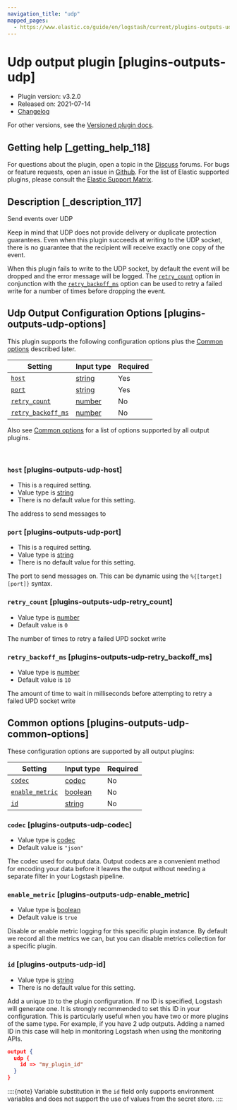 ```yaml
---
navigation_title: "udp"
mapped_pages:
  - https://www.elastic.co/guide/en/logstash/current/plugins-outputs-udp.html
---
```


# Udp output plugin [plugins-outputs-udp]


* Plugin version: v3.2.0
* Released on: 2021-07-14
* [Changelog](https://github.com/logstash-plugins/logstash-output-udp/blob/v3.2.0/CHANGELOG.md)

For other versions, see the [Versioned plugin docs](https://www.elastic.co/guide/en/logstash-versioned-plugins/current/output-udp-index.md).

## Getting help [_getting_help_118]

For questions about the plugin, open a topic in the [Discuss](http://discuss.elastic.co) forums. For bugs or feature requests, open an issue in [Github](https://github.com/logstash-plugins/logstash-output-udp). For the list of Elastic supported plugins, please consult the [Elastic Support Matrix](https://www.elastic.co/support/matrix#logstash_plugins).


## Description [_description_117]

Send events over UDP

Keep in mind that UDP does not provide delivery or duplicate protection guarantees. Even when this plugin succeeds at writing to the UDP socket, there is no guarantee that the recipient will receive exactly one copy of the event.

When this plugin fails to write to the UDP socket, by default the event will be dropped and the error message will be logged. The [`retry_count`](plugins-outputs-udp.md#plugins-outputs-udp-retry_count) option in conjunction with the [`retry_backoff_ms`](plugins-outputs-udp.md#plugins-outputs-udp-retry_backoff_ms) option can be used to retry a failed write for a number of times before dropping the event.


## Udp Output Configuration Options [plugins-outputs-udp-options]

This plugin supports the following configuration options plus the [Common options](plugins-outputs-udp.md#plugins-outputs-udp-common-options) described later.

| Setting | Input type | Required |
| --- | --- | --- |
| [`host`](plugins-outputs-udp.md#plugins-outputs-udp-host) | [string](introduction.md#string) | Yes |
| [`port`](plugins-outputs-udp.md#plugins-outputs-udp-port) | [string](introduction.md#string) | Yes |
| [`retry_count`](plugins-outputs-udp.md#plugins-outputs-udp-retry_count) | [number](introduction.md#number) | No |
| [`retry_backoff_ms`](plugins-outputs-udp.md#plugins-outputs-udp-retry_backoff_ms) | [number](introduction.md#number) | No |

Also see [Common options](plugins-outputs-udp.md#plugins-outputs-udp-common-options) for a list of options supported by all output plugins.

 

### `host` [plugins-outputs-udp-host]

* This is a required setting.
* Value type is [string](introduction.md#string)
* There is no default value for this setting.

The address to send messages to


### `port` [plugins-outputs-udp-port]

* This is a required setting.
* Value type is [string](introduction.md#string)
* There is no default value for this setting.

The port to send messages on. This can be dynamic using the `%{[target][port]}` syntax.


### `retry_count` [plugins-outputs-udp-retry_count]

* Value type is [number](introduction.md#number)
* Default value is `0`

The number of times to retry a failed UPD socket write


### `retry_backoff_ms` [plugins-outputs-udp-retry_backoff_ms]

* Value type is [number](introduction.md#number)
* Default value is `10`

The amount of time to wait in milliseconds before attempting to retry a failed UPD socket write



## Common options [plugins-outputs-udp-common-options]

These configuration options are supported by all output plugins:

| Setting | Input type | Required |
| --- | --- | --- |
| [`codec`](plugins-outputs-udp.md#plugins-outputs-udp-codec) | [codec](https://www.elastic.co/guide/en/logstash/current/configuration-file-structure.html#codec) | No |
| [`enable_metric`](plugins-outputs-udp.md#plugins-outputs-udp-enable_metric) | [boolean](https://www.elastic.co/guide/en/logstash/current/configuration-file-structure.html#boolean) | No |
| [`id`](plugins-outputs-udp.md#plugins-outputs-udp-id) | [string](https://www.elastic.co/guide/en/logstash/current/configuration-file-structure.html#string) | No |

### `codec` [plugins-outputs-udp-codec]

* Value type is [codec](https://www.elastic.co/guide/en/logstash/current/configuration-file-structure.html#codec)
* Default value is `"json"`

The codec used for output data. Output codecs are a convenient method for encoding your data before it leaves the output without needing a separate filter in your Logstash pipeline.


### `enable_metric` [plugins-outputs-udp-enable_metric]

* Value type is [boolean](https://www.elastic.co/guide/en/logstash/current/configuration-file-structure.html#boolean)
* Default value is `true`

Disable or enable metric logging for this specific plugin instance. By default we record all the metrics we can, but you can disable metrics collection for a specific plugin.


### `id` [plugins-outputs-udp-id]

* Value type is [string](https://www.elastic.co/guide/en/logstash/current/configuration-file-structure.html#string)
* There is no default value for this setting.

Add a unique `ID` to the plugin configuration. If no ID is specified, Logstash will generate one. It is strongly recommended to set this ID in your configuration. This is particularly useful when you have two or more plugins of the same type. For example, if you have 2 udp outputs. Adding a named ID in this case will help in monitoring Logstash when using the monitoring APIs.

```json
output {
  udp {
    id => "my_plugin_id"
  }
}
```

::::{note} 
Variable substitution in the `id` field only supports environment variables and does not support the use of values from the secret store.
::::




